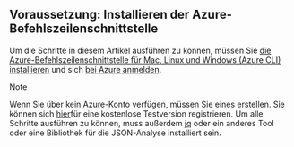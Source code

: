 ## <a name="prerequisite-install-the-azure-cli"></a>Voraussetzung: Installieren der Azure-Befehlszeilenschnittstelle
Um die Schritte in diesem Artikel ausführen zu können, müssen Sie [die Azure-Befehlszeilenschnittstelle für Mac, Linux und Windows (Azure CLI) installieren](../articles/cli-install-nodejs.md) und sich [bei Azure anmelden](/cli/azure/authenticate-azure-cli). 

> [!NOTE]
> Wenn Sie über kein Azure-Konto verfügen, müssen Sie eines erstellen. Sie können sich [hier](../articles/active-directory/sign-up-organization.md)für eine kostenlose Testversion registrieren. Um alle Schritte ausführen zu können, muss außerdem [jq](https://stedolan.github.io/jq/) oder ein anderes Tool oder eine Bibliothek für die JSON-Analyse installiert sein.
> 
> 

